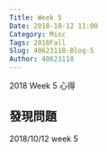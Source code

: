 ```yaml
---
Title: Week 5
Date: 2018-10-12 11:00
Category: Misc
Tags: 2018Fall
Slug: 40623118-Blog-5
Author: 40623118
---
```


2018 Week 5 心得

<!-- PELICAN_END_SUMMARY -->

發現問題
----

2018/10/12 week 5

